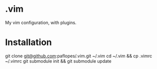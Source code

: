 # .vim
My vim configuration, with plugins.

# Installation
git clone git@github.com:paflopes/.vim.git ~/.vim
cd ~/.vim && cp .vimrc ~/.vimrc
git submodule init && git submodule update
